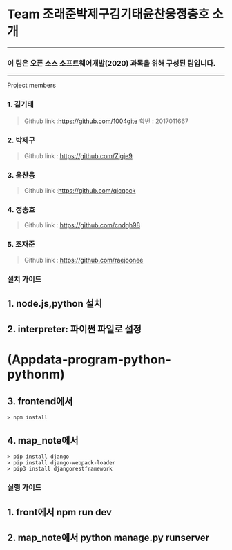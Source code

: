 Team 조래준박제구김기태윤찬웅정충호 소개
=
****
### 이 팀은 오픈 소스 소프트웨어개발(2020) 과목을 위해 구성된 팀입니다.
****
Project members
### 1. 김기태
   >Github link :<https://github.com/1004gite> 
   >학번 : 2017011667
### 2. 박제구
  >Github link : <https://github.com/Zigje9>   
### 3. 윤찬웅
  >Github link :<https://github.com/qicqock>
### 4. 정충호
  >Github link : <https://github.com/cndgh98>
### 5. 조재준
  >Github link : <https://github.com/raejoonee>


### 설치 가이드
## 1. node.js,python 설치
## 2. interpreter: 파이썬 파일로 설정
# (Appdata-program-python-pythonm)
## 3. frontend에서 
    > npm install
## 4. map_note에서 
    > pip install django
    > pip install django-webpack-loader
    > pip3 install djangorestframework
### 실행 가이드
## 1. front에서 npm run dev
## 2. map_note에서 python manage.py runserver
